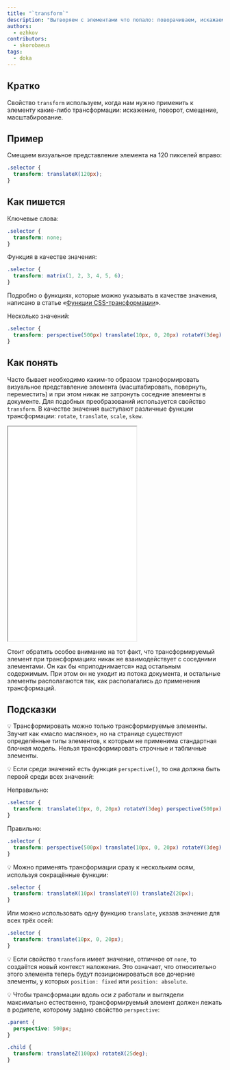 ```yaml
---
title: "`transform`"
description: "Вытворяем с элементами что попало: поворачиваем, искажаем, меняем масштаб."
authors:
  - ezhkov
contributors:
  - skorobaeus
tags:
  - doka
---
```


## Кратко

Свойство `transform` используем, когда нам нужно применить к элементу какие-либо трансформации: искажение, поворот, смещение, масштабирование.

## Пример

Смещаем визуальное представление элемента на 120 пикселей вправо:

```css
.selector {
  transform: translateX(120px);
}
```

## Как пишется

Ключевые слова:

```css
.selector {
  transform: none;
}
```

Функция в качестве значения:

```css
.selector {
  transform: matrix(1, 2, 3, 4, 5, 6);
}
```

Подробно о функциях, которые можно указывать в качестве значения, написано в статье «[Функции CSS-трансформации](/css/transform-function/)».

Несколько значений:

```css
.selector {
  transform: perspective(500px) translate(10px, 0, 20px) rotateY(3deg);
}
```

## Как понять

Часто бывает необходимо каким-то образом трансформировать визуальное представление элемента (масштабировать, повернуть, переместить) и при этом никак не затронуть соседние элементы в документе. Для подобных преобразований используется свойство `transform`. В качестве значения выступают различные функции трансформации: `rotate`, `translate`, `scale`, `skew`.

<iframe title="Песочница Transform" src="demos/playground/" height="500"></iframe>

Стоит обратить особое внимание на тот факт, что трансформируемый элемент при трансформациях никак не взаимодействует с соседними элементами. Он как бы «приподнимается» над остальным содержимым. При этом он не уходит из потока документа, и остальные элементы располагаются так, как располагались до применения трансформаций.

## Подсказки

💡 Трансформировать можно только трансформируемые элементы. Звучит как «масло масляное», но на странице существуют определённые типы элементов, к которым не применима стандартная блочная модель. Нельзя трансформировать строчные и табличные элементы.

💡 Если среди значений есть функция `perspective()`, то она должна быть первой среди всех значений:

Неправильно:

```css
.selector {
  transform: translate(10px, 0, 20px) rotateY(3deg) perspective(500px);
}
```

Правильно:

```css
.selector {
  transform: perspective(500px) translate(10px, 0, 20px) rotateY(3deg);
}
```

💡 Можно применять трансформации сразу к нескольким осям, используя сокращённые функции:

```css
.selector {
  transform: translateX(10px) translateY(0) translateZ(20px);
}
```

Или можно использовать одну функцию `translate`, указав значение для всех трёх осей:

```css
.selector {
  transform: translate(10px, 0, 20px);
}
```

💡 Если свойство `transform` имеет значение, отличное от `none`, то создаётся новый контекст наложения. Это означает, что относительно этого элемента теперь будут позиционироваться все дочерние элементы, у которых `position: fixed` или `position: absolute`.

💡 Чтобы трансформации вдоль оси _z_ работали и выглядели максимально естественно, трансформируемый элемент должен лежать в родителе, которому задано свойство `perspective`:

```css
.parent {
  perspective: 500px;
}

.child {
  transform: translateZ(100px) rotateX(25deg);
}
```
